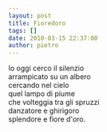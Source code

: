 ```yaml
---
layout: post
title: Fioredoro
tags: []
date: 2010-03-15 22:37:00
author: pietro
---
```

Io oggi cerco il silenzio<br/>arrampicato su un albero<br/>cercando nel cielo<br/>quel lampo di piume<br/>che volteggia tra gli spruzzi<br/>danzatore e ghirigoro<br/>splendore e fiore d'oro.
